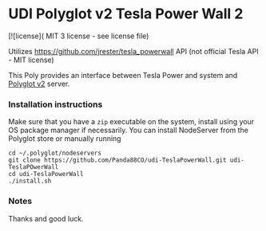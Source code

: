 # UDI Polyglot v2 Tesla Power Wall 2

[![license]( MIT 3 license - see license file)

Utilizes https://github.com/jrester/tesla_powerwall API (not official Tesla API - MIT license)

This Poly provides an interface between Tesla Power and system and [Polyglot v2](https://github.com/UniversalDevicesInc/polyglot-v2) server.

### Installation instructions
Make sure that you have a `zip` executable on the system, install using your OS package manager if necessarily.
You can install NodeServer from the Polyglot store or manually running
```
cd ~/.polyglot/nodeservers
git clone https://github.com/Panda88CO/udi-TeslaPowerWall.git udi-TeslaPOwerWall
cd udi-TeslaPowerWall
./install.sh
```

### Notes


Thanks and good luck.

